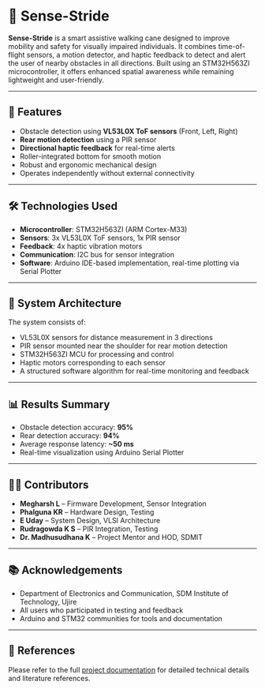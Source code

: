 # 🦯 Sense-Stride

**Sense-Stride** is a smart assistive walking cane designed to improve mobility and safety for visually impaired individuals. It combines time-of-flight sensors, a motion detector, and haptic feedback to detect and alert the user of nearby obstacles in all directions. Built using an STM32H563ZI microcontroller, it offers enhanced spatial awareness while remaining lightweight and user-friendly.

---

## 🚀 Features

- Obstacle detection using **VL53L0X ToF sensors** (Front, Left, Right)
- **Rear motion detection** using a PIR sensor
- **Directional haptic feedback** for real-time alerts
- Roller-integrated bottom for smooth motion
- Robust and ergonomic mechanical design
- Operates independently without external connectivity

---

## 🛠️ Technologies Used

- **Microcontroller**: STM32H563ZI (ARM Cortex-M33)
- **Sensors**: 3x VL53L0X ToF sensors, 1x PIR sensor
- **Feedback**: 4x haptic vibration motors
- **Communication**: I2C bus for sensor integration
- **Software**: Arduino IDE-based implementation, real-time plotting via Serial Plotter

---

## 🔧 System Architecture

The system consists of:
- VL53L0X sensors for distance measurement in 3 directions
- PIR sensor mounted near the shoulder for rear motion detection
- STM32H563ZI MCU for processing and control
- Haptic motors corresponding to each sensor
- A structured software algorithm for real-time monitoring and feedback

---

## 📊 Results Summary

- Obstacle detection accuracy: **95%**
- Rear detection accuracy: **94%**
- Average response latency: **~50 ms**
- Real-time visualization using Arduino Serial Plotter

---

## 👨‍💻 Contributors

- **Megharsh L** – Firmware Development, Sensor Integration  
- **Phalguna KR** – Hardware Design, Testing  
- **E Uday** – System Design, VLSI Architecture  
- **Rudragowda K S** – PIR Integration, Testing  
- **Dr. Madhusudhana K** – Project Mentor and HOD, SDMIT

---


## 📚 Acknowledgements

- Department of Electronics and Communication, SDM Institute of Technology, Ujire  
- All users who participated in testing and feedback  
- Arduino and STM32 communities for tools and documentation

---

## 🔗 References

Please refer to the full [project documentation](https://github.com/Megharsh05/Sense-Tride/blob/main/SenseStride_final.docx) for detailed technical details and literature references.

